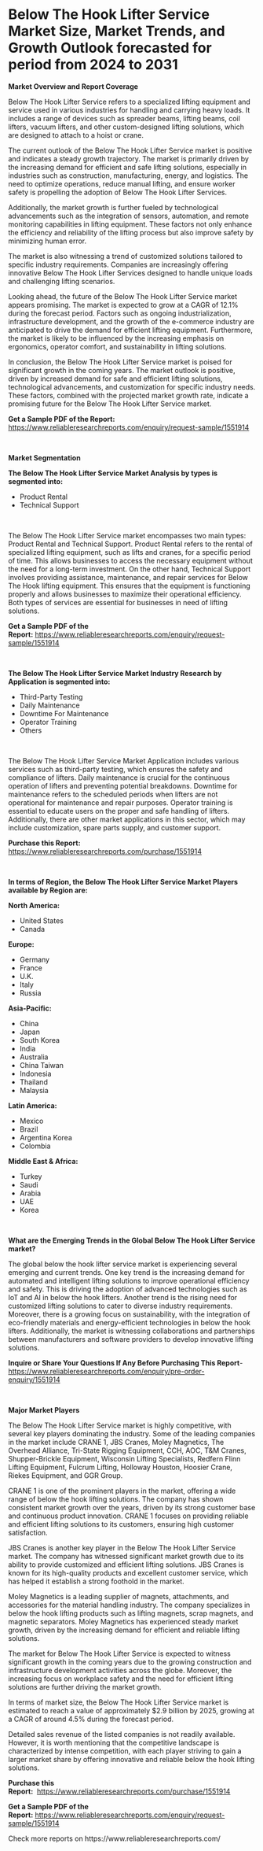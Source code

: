 <p><h1>Below The Hook Lifter Service Market Size, Market Trends, and Growth Outlook forecasted for period from 2024 to 2031</h1></p><p><strong>Market Overview and Report Coverage</strong></p>
<p><p>Below The Hook Lifter Service refers to a specialized lifting equipment and service used in various industries for handling and carrying heavy loads. It includes a range of devices such as spreader beams, lifting beams, coil lifters, vacuum lifters, and other custom-designed lifting solutions, which are designed to attach to a hoist or crane.</p><p>The current outlook of the Below The Hook Lifter Service market is positive and indicates a steady growth trajectory. The market is primarily driven by the increasing demand for efficient and safe lifting solutions, especially in industries such as construction, manufacturing, energy, and logistics. The need to optimize operations, reduce manual lifting, and ensure worker safety is propelling the adoption of Below The Hook Lifter Services.</p><p>Additionally, the market growth is further fueled by technological advancements such as the integration of sensors, automation, and remote monitoring capabilities in lifting equipment. These factors not only enhance the efficiency and reliability of the lifting process but also improve safety by minimizing human error.</p><p>The market is also witnessing a trend of customized solutions tailored to specific industry requirements. Companies are increasingly offering innovative Below The Hook Lifter Services designed to handle unique loads and challenging lifting scenarios.</p><p>Looking ahead, the future of the Below The Hook Lifter Service market appears promising. The market is expected to grow at a CAGR of 12.1% during the forecast period. Factors such as ongoing industrialization, infrastructure development, and the growth of the e-commerce industry are anticipated to drive the demand for efficient lifting equipment. Furthermore, the market is likely to be influenced by the increasing emphasis on ergonomics, operator comfort, and sustainability in lifting solutions.</p><p>In conclusion, the Below The Hook Lifter Service market is poised for significant growth in the coming years. The market outlook is positive, driven by increased demand for safe and efficient lifting solutions, technological advancements, and customization for specific industry needs. These factors, combined with the projected market growth rate, indicate a promising future for the Below The Hook Lifter Service market.</p></p>
<p><strong>Get a Sample PDF of the Report:</strong> <a href="https://www.reliableresearchreports.com/enquiry/request-sample/1551914">https://www.reliableresearchreports.com/enquiry/request-sample/1551914</a></p>
<p>&nbsp;</p>
<p><strong>Market Segmentation</strong></p>
<p><strong>The Below The Hook Lifter Service Market Analysis by types is segmented into:</strong></p>
<p><ul><li>Product Rental</li><li>Technical Support</li></ul></p>
<p>&nbsp;</p>
<p><p>The Below The Hook Lifter Service market encompasses two main types: Product Rental and Technical Support. Product Rental refers to the rental of specialized lifting equipment, such as lifts and cranes, for a specific period of time. This allows businesses to access the necessary equipment without the need for a long-term investment. On the other hand, Technical Support involves providing assistance, maintenance, and repair services for Below The Hook lifting equipment. This ensures that the equipment is functioning properly and allows businesses to maximize their operational efficiency. Both types of services are essential for businesses in need of lifting solutions.</p></p>
<p><strong>Get a Sample PDF of the Report:</strong>&nbsp;<a href="https://www.reliableresearchreports.com/enquiry/request-sample/1551914">https://www.reliableresearchreports.com/enquiry/request-sample/1551914</a></p>
<p>&nbsp;</p>
<p><strong>The Below The Hook Lifter Service Market Industry Research by Application is segmented into:</strong></p>
<p><ul><li>Third-Party Testing</li><li>Daily Maintenance</li><li>Downtime For Maintenance</li><li>Operator Training</li><li>Others</li></ul></p>
<p>&nbsp;</p>
<p><p>The Below The Hook Lifter Service Market Application includes various services such as third-party testing, which ensures the safety and compliance of lifters. Daily maintenance is crucial for the continuous operation of lifters and preventing potential breakdowns. Downtime for maintenance refers to the scheduled periods when lifters are not operational for maintenance and repair purposes. Operator training is essential to educate users on the proper and safe handling of lifters. Additionally, there are other market applications in this sector, which may include customization, spare parts supply, and customer support.</p></p>
<p><strong>Purchase this Report:</strong>&nbsp; <a href="https://www.reliableresearchreports.com/purchase/1551914">https://www.reliableresearchreports.com/purchase/1551914</a></p>
<p>&nbsp;</p>
<p><strong>In terms of Region, the Below The Hook Lifter Service Market Players available by Region are:</strong></p>
<p>
    <p> <strong> North America: </strong>
        <ul>
            <li>United States</li>
            <li>Canada</li>
        </ul>
        </p> 
    <p> <strong> Europe: </strong>
        <ul>
            <li>Germany</li>
            <li>France</li>
            <li>U.K.</li>
            <li>Italy</li>
            <li>Russia</li>
        </ul>
        </p> 
    <p> <strong> Asia-Pacific: </strong>
        <ul>
            <li>China</li>
            <li>Japan</li>
            <li>South Korea</li>
            <li>India</li>
            <li>Australia</li>
            <li>China Taiwan</li>
            <li>Indonesia</li>
            <li>Thailand</li>
            <li>Malaysia</li>
        </ul>
        </p> 
    <p> <strong> Latin America: </strong>
        <ul>
            <li>Mexico</li>
            <li>Brazil</li>
            <li>Argentina Korea</li>
            <li>Colombia</li>
        </ul>
        </p> 
    <p> <strong> Middle East & Africa: </strong>
        <ul>
            <li>Turkey</li>
            <li>Saudi</li>
            <li>Arabia</li>
            <li>UAE</li>
            <li>Korea</li>
        </ul>
    </p>
    </p>
<p>&nbsp;</p>
<p><strong>What are the Emerging Trends in the Global Below The Hook Lifter Service market?</strong></p>
<p><p>The global below the hook lifter service market is experiencing several emerging and current trends. One key trend is the increasing demand for automated and intelligent lifting solutions to improve operational efficiency and safety. This is driving the adoption of advanced technologies such as IoT and AI in below the hook lifters. Another trend is the rising need for customized lifting solutions to cater to diverse industry requirements. Moreover, there is a growing focus on sustainability, with the integration of eco-friendly materials and energy-efficient technologies in below the hook lifters. Additionally, the market is witnessing collaborations and partnerships between manufacturers and software providers to develop innovative lifting solutions.</p></p>
<p><strong>Inquire or Share Your Questions If Any Before Purchasing This Report</strong>- <a href="https://www.reliableresearchreports.com/enquiry/pre-order-enquiry/1551914">https://www.reliableresearchreports.com/enquiry/pre-order-enquiry/1551914</a></p>
<p>&nbsp;</p>
<p><strong>Major Market Players</strong></p>
<p><p>The Below The Hook Lifter Service market is highly competitive, with several key players dominating the industry. Some of the leading companies in the market include CRANE 1, JBS Cranes, Moley Magnetics, The Overhead Alliance, Tri-State Rigging Equipment, CCH, AOC, T&M Cranes, Shupper-Brickle Equipment, Wisconsin Lifting Specialists, Redfern Flinn Lifting Equipment, Fulcrum Lifting, Holloway Houston, Hoosier Crane, Riekes Equipment, and GGR Group.</p><p>CRANE 1 is one of the prominent players in the market, offering a wide range of below the hook lifting solutions. The company has shown consistent market growth over the years, driven by its strong customer base and continuous product innovation. CRANE 1 focuses on providing reliable and efficient lifting solutions to its customers, ensuring high customer satisfaction.</p><p>JBS Cranes is another key player in the Below The Hook Lifter Service market. The company has witnessed significant market growth due to its ability to provide customized and efficient lifting solutions. JBS Cranes is known for its high-quality products and excellent customer service, which has helped it establish a strong foothold in the market.</p><p>Moley Magnetics is a leading supplier of magnets, attachments, and accessories for the material handling industry. The company specializes in below the hook lifting products such as lifting magnets, scrap magnets, and magnetic separators. Moley Magnetics has experienced steady market growth, driven by the increasing demand for efficient and reliable lifting solutions.</p><p>The market for Below The Hook Lifter Service is expected to witness significant growth in the coming years due to the growing construction and infrastructure development activities across the globe. Moreover, the increasing focus on workplace safety and the need for efficient lifting solutions are further driving the market growth.</p><p>In terms of market size, the Below The Hook Lifter Service market is estimated to reach a value of approximately $2.9 billion by 2025, growing at a CAGR of around 4.5% during the forecast period.</p><p>Detailed sales revenue of the listed companies is not readily available. However, it is worth mentioning that the competitive landscape is characterized by intense competition, with each player striving to gain a larger market share by offering innovative and reliable below the hook lifting solutions.</p></p>
<p><strong>Purchase this Report:</strong>&nbsp;&nbsp;<a href="https://www.reliableresearchreports.com/purchase/1551914">https://www.reliableresearchreports.com/purchase/1551914</a></p>
<p></p>
<p><strong>Get a Sample PDF of the Report:</strong>&nbsp;<a href="https://www.reliableresearchreports.com/enquiry/request-sample/1551914">https://www.reliableresearchreports.com/enquiry/request-sample/1551914</a></p>
<p>Check more reports on https://www.reliableresearchreports.com/</p>